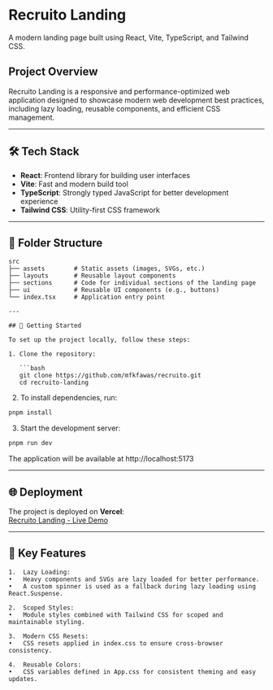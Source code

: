 # Recruito Landing

A modern landing page built using React, Vite, TypeScript, and Tailwind CSS.

## Project Overview

Recruito Landing is a responsive and performance-optimized web application designed to showcase modern web development best practices, including lazy loading, reusable components, and efficient CSS management.

---

## 🛠️ Tech Stack

- **React**: Frontend library for building user interfaces
- **Vite**: Fast and modern build tool
- **TypeScript**: Strongly typed JavaScript for better development experience
- **Tailwind CSS**: Utility-first CSS framework

---

## 📁 Folder Structure

````plaintext
src
├── assets        # Static assets (images, SVGs, etc.)
├── layouts       # Reusable layout components
├── sections      # Code for individual sections of the landing page
├── ui            # Reusable UI components (e.g., buttons)
└── index.tsx     # Application entry point

---

## 🚀 Getting Started

To set up the project locally, follow these steps:

1. Clone the repository:

   ```bash
   git clone https://github.com/mfkfawas/recruito.git
   cd recruito-landing
````

2. To install dependencies, run:

```bash
pnpm install
```

3. Start the development server:

```bash
pnpm run dev
```

The application will be available at http://localhost:5173

---

## 🌐 Deployment

The project is deployed on **Vercel**:  
[Recruito Landing - Live Demo](https://recruito-uyde.vercel.app/)

---

## 🌟 Key Features

    1.	Lazy Loading:
    •	Heavy components and SVGs are lazy loaded for better performance.
    •	A custom spinner is used as a fallback during lazy loading using React.Suspense.

    2.	Scoped Styles:
    •	Module styles combined with Tailwind CSS for scoped and maintainable styling.

    3.	Modern CSS Resets:
    •	CSS resets applied in index.css to ensure cross-browser consistency.

    4.	Reusable Colors:
    •	CSS variables defined in App.css for consistent theming and easy updates.
